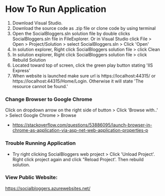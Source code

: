 # How To Run Application
1. Download Visual Studio.
2. Download the source code as .zip file or clone code by using terminal
3. Open the SocialBloggers.sln solution file by double clicks SocialBloggers.sln file in FileExplorer. Or in Visual Studio click File > Open > Project/Solution > select SocialBloggers.sln > Click 'Open'
4. In solution explorer, Right click SocialBloggers solution file > click Clean
5. In solution explorer, Right click SocialBloggers solution file > click Rebuild Solution
6. Located toward top of screen, click the green play button stating 'IIS Express'
7. When website is launched make sure url is https://localhost:44315/ or https://localhost:44315/Home/Login. Otherwise it will state 'The resource cannot be found.'

### Change Browser to Google Chrome
 Click on dropdown arrow on the right side of button > Click 'Browse with..' > Select Google Chrome > Browse
  - https://stackoverflow.com/questions/53886095/launch-browser-in-chrome-as-application-via-asp-net-web-application-properties-p 

 ### Trouble Running Application
 - Try right clicking SocialBloggers web project > Click 'Unload Project'. Right click project again and click "Reload Project'. Then rebuild solution.
 
### View Public Website:
https://socialbloggers.azurewebsites.net/ 
